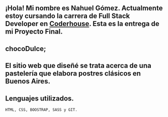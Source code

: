 ## ¡Hola! Mi nombre es Nahuel Gómez. Actualmente estoy cursando la carrera de Full Stack Developer en [Coderhouse](https://www.coderhouse.com/). Esta es la entrega de mi Proyecto Final.

## chocoDulce;

## El sitio web que diseñé se trata acerca de una pastelería que elabora postres clásicos en Buenos Aires. 

## Lenguajes utilizados.

```bash
HTML, CSS, BOOSTRAP, SASS y GIT.
```
